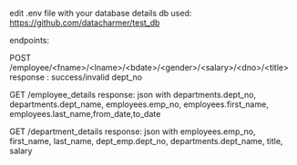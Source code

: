 edit .env file with your  database details 
db used: 
https://github.com/datacharmer/test_db 
 
endpoints: 
 
POST /employee/\<fname\>/\<lname\>/\<bdate\>/\<gender\>/\<salary\>/\<dno\>/\<title\>  <br>
response :
success/invalid dept_no
 
GET /employee_details 
response: 
json with departments.dept_no, departments.dept_name, employees.emp_no, employees.first_name, employees.last_name,from_date,to_date 
 
GET /department_details 
response: 
json with employees.emp_no, first_name, last_name, dept_emp.dept_no, departments.dept_name, title, salary 

